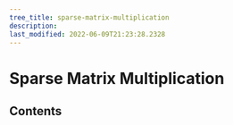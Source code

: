 ```yaml
---
tree_title: sparse-matrix-multiplication
description: 
last_modified: 2022-06-09T21:23:28.2328
---
```


# Sparse Matrix Multiplication

## Contents

